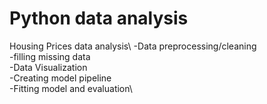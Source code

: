 # Python data analysis
Housing Prices data analysis\ 
-Data preprocessing/cleaning\
-filling missing data\
-Data Visualization\
-Creating model pipeline\
-Fitting model and evaluation\
